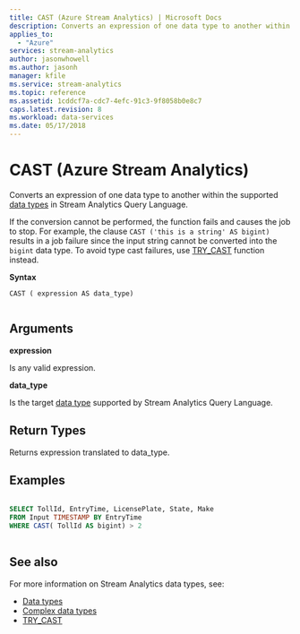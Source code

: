 ```yaml
---
title: CAST (Azure Stream Analytics) | Microsoft Docs
description: Converts an expression of one data type to another within the supported types in Stream Analytics Query Language.
applies_to: 
  - "Azure"
services: stream-analytics
author: jasonwhowell
ms.author: jasonh
manager: kfile
ms.service: stream-analytics
ms.topic: reference
ms.assetid: 1cddcf7a-cdc7-4efc-91c3-9f8058b0e8c7
caps.latest.revision: 8
ms.workload: data-services
ms.date: 05/17/2018
---
```


# CAST (Azure Stream Analytics)
Converts an expression of one data type to another within the supported [data types](data-types-azure-stream-analytics.md) in Stream Analytics Query Language. 

If the conversion cannot be performed, the function fails and causes the job to stop. For example, the clause `CAST ('this is a string' AS bigint)` results in a job failure since the input string cannot be converted into the `bigint` data type. To avoid type cast failures, use [TRY_CAST](try-cast-azure-stream-analytics.md) function instead.
    
**Syntax**  
  
``` 
CAST ( expression AS data_type)  
  
```  
  
## Arguments  
 **expression**  
  
 Is any valid expression.  
  
 **data_type**  
  
 Is the target [data type](data-types-azure-stream-analytics.md) supported by Stream Analytics Query Language.  
  
## Return Types  
 Returns expression translated to data_type.  
  
## Examples  
  
```SQL  
  
SELECT TollId, EntryTime, LicensePlate, State, Make   
FROM Input TIMESTAMP BY EntryTime  
WHERE CAST( TollId AS bigint) > 2  
  
```  
  
## See also
For more information on Stream Analytics data types, see:
- [Data types](data-types-azure-stream-analytics.md)
- [Complex data types](complex-data-types-stream-analytics.md)
- [TRY_CAST](try-cast-azure-stream-analytics.md)
